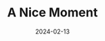 ---
title: A Nice Moment
fulltitle: A Nice Moment

date: 2024-02-13

tags:
- 2024

characters:
- tzipora
- cobian
categories:
- story
keywords:
- 2024

rgb: 177, 89, 111
url: /stories/sneeze/
toc: false

image: /images/fullres/sneeze.jpg
caption: A sneeze is like a long-distance kiss.
---